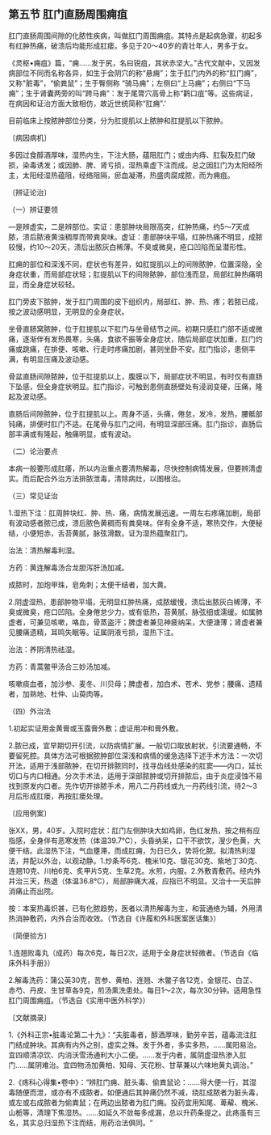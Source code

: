## 第五节 肛门直肠周围痈疽

肛门直肠周围间隙的化脓性疾病，叫做肛门周围痈疽。其特点是起病急骤，初起多有红肿热痛，破溃后均能形成肛瘘。多见于20～40岁的青壮年人，男多于女。

《灵枢•痈疽》篇，“痈……发于尻，名曰锐疽，其状赤坚大。”古代文献中，又因发病部位不同而名称各异，如生于会阴穴的称“悬痈”；生于肛门内外的称“肛门痈”，又称"脏毒”，“偷粪鼠”；生于臀侧称 “骑马痈”；左侧曰“上马痈”；右侧曰“下马痈”；生于肾囊两旁的叫“跨马痈”：发于尾膂穴高骨上称“鹳口疽”等。这些病证，在病因和证治方面大致相仿，故近世统简称“肛痈".'

目前临床上按脓肿部位分类，分为肛提肌以上脓肿和肛提肌以下脓肿。

〔病因病机〕

多因过食醇酒厚味，湿热内生，下注大肠，蕴阻肛门；或由内痔、肛裂及肛门破损，染毒诱发；或因肺、脾、肾亏损，湿热乘虚下注而成。总之因肛门为太阳经所主，太阳经湿热蕴阻，经络阻隔，瘀血凝滞，热盛肉腐成脓，而为痈疽。

〔辨证论治〕

（一）辨证要领

—是辨虚实，二是辨部位。实证：患部肿块局限高突，红肿热痛，约5〜7天成脓，溃后脓液黄浊稠厚而带粪臭味。虚证：患部肿块平塌，红肿热痛不明显，成脓较慢，约10〜20天，溃后出脓灰白稀薄。不臭或微臭，疮口凹陷而呈潜形性。

肛痈的部位和深浅不同，症状也有差异，如肛提肌以上的间隙脓肿，位置深隐，全身症状重，而局部症状轻；肛提肌以下的间隙脓肿，部位浅而显，局部红肿热痛明显，而全身症状较轻。

肛门旁皮下脓肿，发于肛门周围的皮下组织内，局部红、肿、热、疼；若脓已成，按之波动感明显，无明显的全身症状。

坐骨直肠窝脓肿，位于肛提肌以下肛门与坐骨结节之间。初期只感肛门部不适或微痛，逐渐伴有发热畏寒，头痛，食欲不振等全身症状，随后局部症状加重，肛门灼痛或跳痛，在排便、咳嗽、行走时疼痛加剧，甚则坐卧不安。肛门指诊，患侧丰满，有明显压痛及波动感。

骨盆直肠间隙脓肿，位于肛提肌以上，腹膜以下，局部症状不明显，有时仅有直肠下坠感，但全身症状明显。肛门指诊，可触到患侧直肠壁处有浸润变硬，压痛，隆起及波动感。

直肠后间隙脓肿，位于肛提肌以上。周身不适，头痛，倦怠，发冷，发热，腰骶部钝痛，排便时肛门不适。在尾骨与肛门之间，有明显深部压痛。肛门指诊，直肠后部丰满或有隆起，触痛明显，或有波动。

（二）论治要点

本病一般要形成肛痿，所以内治重点要清热解毒，尽快控制病情发展，但要辨清虚实。而后配合外治方法排脓泄毒，清除病灶，以图根治。

（三）常见证治

1.湿热下注：肛周肿块红、肿、热、痛，病情发展迅速。一周左右疼痛加剧，局部有波动感者脓已成，溃后脓色黄稠而有粪臭味。伴有全身不适，寒热交作，大便秘结，小便短赤，舌苔黄腻，脉弦滑数。证为湿热蕴聚肛门。

治法：清热解毒利湿。

方药：黄连解毒汤合龙胆泻肝汤加减。

成脓时，加炮甲珠，皂角刺；太便干结者，加大黄。

2.阴虚湿热，患部肿物平塌，无明显红肿热痛，成脓缓慢，溃后出脓灰白稀薄，不臭或微臭，疮口凹陷。全身倦怠少力，或有低热，苔黄腻，脉弦细或濡缓。如属肺虚者，可兼见咳嗽，咯血，骨蒸盗汗；脾虚者兼见神疲纳呆，大便溏薄；肾虚者兼见腰痛遗精，耳鸣失眠等。证属阴液亏损，湿热下注。

治法：养阴清热祛湿。

方药：青蒿鳖甲汤合三妙汤加减。

咳嗽痰血者，加沙参、麦冬、川贝母；脾虚者，加白术、苍术、党参；腰痛、遗精者，加熟地、杜仲、山萸肉等。

（四）外治法

1.初起实证用金黄膏或玉露膏外敷；虚证用冲和膏外敷。

2.脓已成，宜早期切开引流，以防病情扩展。一般切口取放射状，引流要通畅，不要留死腔。具体方法可根据脓肿部位深浅和病情的缓急选择下述手术方法：一次切开法，适用于浅部脓肿，在切开排脓同时，找寻齿线处感染的肛窦——内口，延长切口与内口相通。分次手术法，适用于深部脓肿或切开排脓后，由于炎症浸蚀不易找到原发内口者。先作切开排脓手术，用八二丹药线或九一丹药线引流，待2〜3月后形成肛瘘，再按肛瘘处理。

〔应用例案〕

张XX，男，40岁。入院时症状：肛门左侧肿块大如鸡卵，色红发热，按之稍有应指感，全身伴有恶寒发热（体温39.7℃），头昏纳呆，口干不欲饮，溲少色黄，大便干结。此湿热下注，气血壅滞，而成肛痈，为日已久，势将化脓。拟清热利湿法，并配以外治，以观动静。1.炒条芩6克、槐米10克、银花30克、紫地丁30克、连翘10克、川柏6克、炙甲片5克、生草2克。水煎，内服。2.外敷青敷药。经内外并治三天，热退（体温36.8℃），局部肿痛大减，应指已不明显。又治十一天后肿消痛止而出院。

按：本案热毒炽甚，已有化脓趋势，医者以清热解毒为主，和营通络为辅，外用清热消肿敷药，内外合治而收效。（节选自《许履和外科医案医话集》）

〔简便验方〕

1.连翘败毒丸（成药）每次6克，每日2次，适用于全身症状轻微者。（节选自《临床外科手册》）

2.解毒洗药：蒲公英30克，苦参、黄柏、连翘、木鳖子各12克，金银花、白芷、赤芍、丹皮、生甘草各9克，煎汤熏洗患处。每日1〜2次，每次30分钟。适用急性肛门周围痈疽。（节选自《实用中医外科学》）

〔文献摘录〕

1.《外科正宗•脏毒论第二十九》：“夫脏毒者，醇酒厚味，勤劳辛苦，蕴毒流注肛门结成肿块。其病有内外之别，虚实之殊。发于外者，多实多热，……属阳易治。宜四顺清凉饮、内消沃雪汤通利大小二便。……发于内者，属阴虚湿热渗入肛门……属阴难治。宜四物汤加黄柏、知母、天花粉、甘草兼以六味地黄丸调治。”

2.《疡科心得集•卷中》：“辨肛门痈、脏头毒、偷粪鼠论：……得大便一行，其湿毒随便而泄，或亦有不成脓者。如便通后其肿痛仍然不减，绕肛成脓者为脏头毒，或左或右成脓者为偷粪鼠；在两边出脓者为肛门痈。投药宜用知尾、萆薢、槐米、山栀等，清理下焦湿热。……如延久不敛每多成漏，总以升药条提之。此疡虽有三名，其实总归湿热下注而结，用药治法俱同。“
